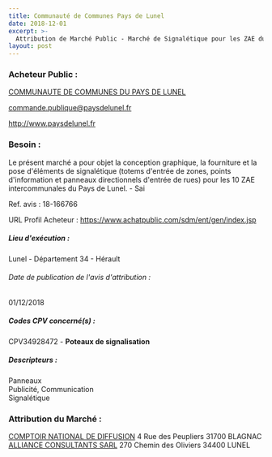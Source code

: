 ```yaml
---
title: Communauté de Communes Pays de Lunel
date: 2018-12-01
excerpt: >-
  Attribution de Marché Public - Marché de Signalétique pour les ZAE du Pays de Lunel
layout: post
---
```


### Acheteur Public : 
<a href="/acheteur-33/siren-243400520"> COMMUNAUTE DE COMMUNES DU PAYS DE LUNEL</a><br/>



commande.publique@paysdelunel.fr


http://www.paysdelunel.fr
### Besoin :

Le présent marché a pour objet la conception graphique, la fourniture et la pose d'éléments de signalétique (totems d'entrée de zones, points d'information et panneaux directionnels d'entrée de rues) pour les 10 ZAE intercommunales du Pays de Lunel. - Sai

Ref. avis : 18-166766

URL Profil Acheteur : https://www.achatpublic.com/sdm/ent/gen/index.jsp

##### Lieu d'exécution :

Lunel - Département 34 - Hérault

###### Date de publication de l'avis d'attribution : 
01/12/2018

##### Codes CPV concerné(s) :
CPV34928472 - **Poteaux de signalisation** <br/>

##### Descripteurs :
Panneaux <br/>
Publicité, Communication <br/>
Signalétique <br/>

### Attribution du Marché :
<a href="/entreprise-254/siren-325941011"> COMPTOIR NATIONAL DE DIFFUSION</a>    4 Rue des Peupliers 31700 BLAGNAC <br/>
<a href="/entreprise-260/siren-413195439"> ALLIANCE CONSULTANTS SARL</a>    270 Chemin des Oliviers 34400 LUNEL <br/>
